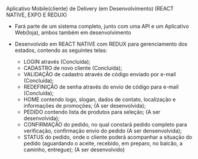 Aplicativo Mobile(cliente) de Delivery (em Desenvolvimento)
(REACT NATIVE, EXPO E REDUX)

- Fará parte de um sistema completo, junto com uma API e um Aplicativo Web(loja), ambos também
  em desenvolvimento

- Desenvolvido em REACT NATIVE com REDUX para gerenciamento dos estados, contendo as seguintes telas:
  - LOGIN através (Concluída);
  - CADASTRO de novo cliente (Concluída);
  - VALIDAÇÃO de cadastro através de código enviado por e-mail (Concluída);
  - REDEFINIÇÃO de senha através do envio de código para e-mail (Concluída);
  - HOME contendo logo, slogan, dados de contato, localização e informações de promoções; (A ser desenvolvida);
  - PEDIDO contendo lista de produtos para seleção; (A ser desenvolvida);
  - CONFIRMAÇÃO do pedido, no qual constará pedido completo para verificação, confirmação envio do pedido (A ser densenvolvida);
  - STATUS do pedido, onde o cliente poderá acompanhar a situação do pedido (aguardando o aceite, recebido, em preparo, no balcão, a caminho, entregue); (A ser desenvolvido)
